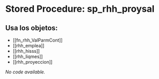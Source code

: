 # Stored Procedure: sp_rhh_proysal

## Usa los objetos:
- [[fn_rhh_ValParmCont]]
- [[rhh_emplea]]
- [[rhh_hisss]]
- [[rhh_liqmes]]
- [[rhh_proyeccion]]

*No code available.*
